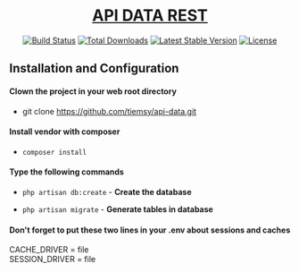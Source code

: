<h1 align="center"><a href="https://laravel.com" target="_blank">API DATA REST</a></h1>

<p align="center">
<a href="https://travis-ci.org/laravel/framework"><img src="https://travis-ci.org/laravel/framework.svg" alt="Build Status"></a>
<a href="https://packagist.org/packages/laravel/framework"><img src="https://img.shields.io/packagist/dt/laravel/framework" alt="Total Downloads"></a>
<a href="https://packagist.org/packages/laravel/framework"><img src="https://img.shields.io/packagist/v/laravel/framework" alt="Latest Stable Version"></a>
<a href="https://packagist.org/packages/laravel/framework"><img src="https://img.shields.io/packagist/l/laravel/framework" alt="License"></a>
</p>

## Installation and Configuration

<h4>Clown the project in your web root directory</h4>

- git clone https://github.com/tiemsy/api-data.git

<h4>Install vendor with composer</h4>

- <code>composer install</code>

<h4>Type the following commands</h4>

- <code>php artisan db:create</code> - **Create the database**

- <code>php artisan migrate</code> - **Generate tables in database**

<h4>Don't forget to put these two lines in your .env about sessions and caches</h4>

<div>CACHE_DRIVER = file</div>
SESSION_DRIVER = file
